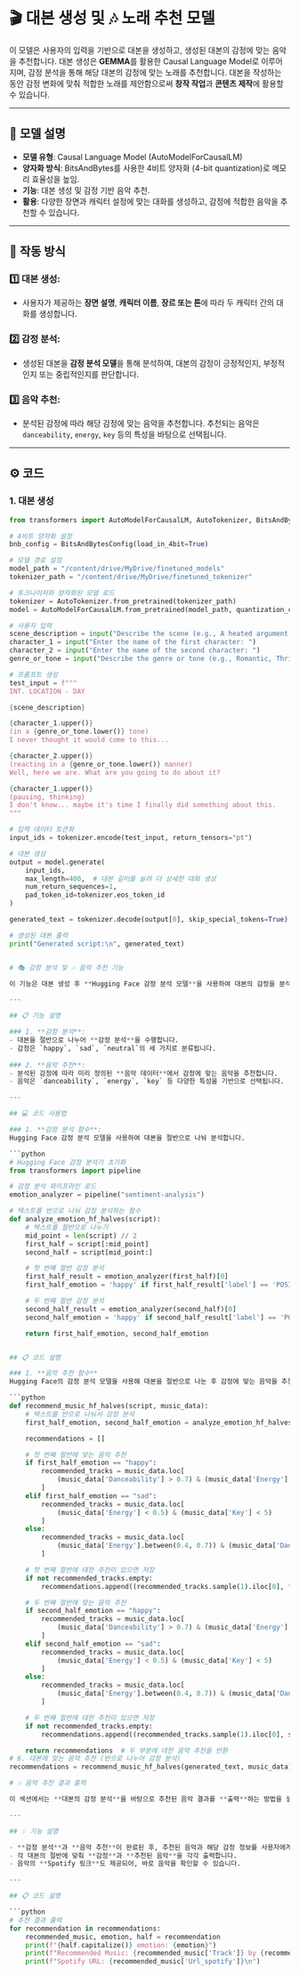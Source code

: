 # 🎬 대본 생성 및 🎶 노래 추천 모델

이 모델은 사용자의 입력을 기반으로 대본을 생성하고, 생성된 대본의 감정에 맞는 음악을 추천합니다. 대본 생성은 **GEMMA**를 활용한 Causal Language Model로 이루어지며, 감정 분석을 통해 해당 대본의 감정에 맞는 노래를 추천합니다. 대본을 작성하는 동안 감정 변화에 맞춰 적합한 노래를 제안함으로써 **창작 작업**과 **콘텐츠 제작**에 활용할 수 있습니다.

---

## 📝 모델 설명

- **모델 유형**: Causal Language Model (AutoModelForCausalLM)
- **양자화 방식**: BitsAndBytes를 사용한 4비트 양자화 (4-bit quantization)로 메모리 효율성을 높임.
- **기능**: 대본 생성 및 감정 기반 음악 추천.
- **활용**: 다양한 장면과 캐릭터 설정에 맞는 대화를 생성하고, 감정에 적합한 음악을 추천할 수 있습니다.

---

## 🔧 작동 방식

### 1️⃣ **대본 생성**:
   - 사용자가 제공하는 **장면 설명**, **캐릭터 이름**, **장르 또는 톤**에 따라 두 캐릭터 간의 대화를 생성합니다.

### 2️⃣ **감정 분석**:
   - 생성된 대본을 **감정 분석 모델**을 통해 분석하여, 대본의 감정이 긍정적인지, 부정적인지 또는 중립적인지를 판단합니다.

### 3️⃣ **음악 추천**:
   - 분석된 감정에 따라 해당 감정에 맞는 음악을 추천합니다. 추천되는 음악은 `danceability`, `energy`, `key` 등의 특성을 바탕으로 선택됩니다.

---

## ⚙️ 코드

### 1. **대본 생성**

```python
from transformers import AutoModelForCausalLM, AutoTokenizer, BitsAndBytesConfig

# 4비트 양자화 설정
bnb_config = BitsAndBytesConfig(load_in_4bit=True)

# 모델 경로 설정
model_path = "/content/drive/MyDrive/finetuned_models"
tokenizer_path = "/content/drive/MyDrive/finetuned_tokenizer"

# 토크나이저와 양자화된 모델 로드
tokenizer = AutoTokenizer.from_pretrained(tokenizer_path)
model = AutoModelForCausalLM.from_pretrained(model_path, quantization_config=bnb_config)

# 사용자 입력
scene_description = input("Describe the scene (e.g., A heated argument at a dinner party): ")
character_1 = input("Enter the name of the first character: ")
character_2 = input("Enter the name of the second character: ")
genre_or_tone = input("Describe the genre or tone (e.g., Romantic, Thriller, Comedy): ")

# 프롬프트 생성
test_input = f"""
INT. LOCATION - DAY

{scene_description}

{character_1.upper()}
(in a {genre_or_tone.lower()} tone)
I never thought it would come to this...

{character_2.upper()}
(reacting in a {genre_or_tone.lower()} manner)
Well, here we are. What are you going to do about it?

{character_1.upper()}
(pausing, thinking)
I don't know... maybe it's time I finally did something about this.
"""

# 입력 데이터 토큰화
input_ids = tokenizer.encode(test_input, return_tensors="pt")

# 대본 생성
output = model.generate(
    input_ids,
    max_length=400,  # 대본 길이를 늘려 더 상세한 대화 생성
    num_return_sequences=1,
    pad_token_id=tokenizer.eos_token_id
)

generated_text = tokenizer.decode(output[0], skip_special_tokens=True)

# 생성된 대본 출력
print("Generated script:\n", generated_text)


# 🎭 감정 분석 및 🎶 음악 추천 기능

이 기능은 대본 생성 후 **Hugging Face 감정 분석 모델**을 사용하여 대본의 감정을 분석하고, 그에 맞는 **음악을 추천**합니다. 대본을 절반으로 나누어 각각의 감정을 분석하며, 각 부분의 감정에 맞는 음악을 제공합니다.

---

## 📋 기능 설명

### 1. **감정 분석**:
- 대본을 절반으로 나누어 **감정 분석**을 수행합니다.
- 감정은 `happy`, `sad`, `neutral`의 세 가지로 분류됩니다.
  
### 2. **음악 추천**:
- 분석된 감정에 따라 미리 정의된 **음악 데이터**에서 감정에 맞는 음악을 추천합니다.
- 음악은 `danceability`, `energy`, `key` 등 다양한 특성을 기반으로 선택됩니다.

---

## 💻 코드 사용법

### 1. **감정 분석 함수**:
Hugging Face 감정 분석 모델을 사용하여 대본을 절반으로 나눠 분석합니다.

```python
# Hugging Face 감정 분석기 초기화
from transformers import pipeline

# 감정 분석 파이프라인 로드
emotion_analyzer = pipeline("sentiment-analysis")

# 텍스트를 반으로 나눠 감정 분석하는 함수
def analyze_emotion_hf_halves(script):
    # 텍스트를 절반으로 나누기
    mid_point = len(script) // 2
    first_half = script[:mid_point]
    second_half = script[mid_point:]

    # 첫 번째 절반 감정 분석
    first_half_result = emotion_analyzer(first_half)[0]
    first_half_emotion = 'happy' if first_half_result['label'] == 'POSITIVE' else 'sad' if first_half_result['label'] == 'NEGATIVE' else 'neutral'

    # 두 번째 절반 감정 분석
    second_half_result = emotion_analyzer(second_half)[0]
    second_half_emotion = 'happy' if second_half_result['label'] == 'POSITIVE' else 'sad' if second_half_result['label'] == 'NEGATIVE' else 'neutral'

    return first_half_emotion, second_half_emotion


## 📋 코드 설명

### 1. **음악 추천 함수**
Hugging Face의 감정 분석 모델을 사용해 대본을 절반으로 나눈 후 감정에 맞는 음악을 추천하는 함수입니다.

```python
def recommend_music_hf_halves(script, music_data):
    # 텍스트를 반으로 나눠서 감정 분석
    first_half_emotion, second_half_emotion = analyze_emotion_hf_halves(script)

    recommendations = []

    # 첫 번째 절반에 맞는 음악 추천
    if first_half_emotion == "happy":
        recommended_tracks = music_data.loc[
            (music_data['Danceability'] > 0.7) & (music_data['Energy'] > 0.7)
        ]
    elif first_half_emotion == "sad":
        recommended_tracks = music_data.loc[
            (music_data['Energy'] < 0.5) & (music_data['Key'] < 5)
        ]
    else:
        recommended_tracks = music_data.loc[
            (music_data['Energy'].between(0.4, 0.7)) & (music_data['Danceability'].between(0.4, 0.7))
        ]

    # 첫 번째 절반에 대한 추천이 있으면 저장
    if not recommended_tracks.empty:
        recommendations.append((recommended_tracks.sample(1).iloc[0], first_half_emotion, "first half"))

    # 두 번째 절반에 맞는 음악 추천
    if second_half_emotion == "happy":
        recommended_tracks = music_data.loc[
            (music_data['Danceability'] > 0.7) & (music_data['Energy'] > 0.7)
        ]
    elif second_half_emotion == "sad":
        recommended_tracks = music_data.loc[
            (music_data['Energy'] < 0.5) & (music_data['Key'] < 5)
        ]
    else:
        recommended_tracks = music_data.loc[
            (music_data['Energy'].between(0.4, 0.7)) & (music_data['Danceability'].between(0.4, 0.7))
        ]

    # 두 번째 절반에 대한 추천이 있으면 저장
    if not recommended_tracks.empty:
        recommendations.append((recommended_tracks.sample(1).iloc[0], second_half_emotion, "second half"))

    return recommendations  # 두 부분에 대한 음악 추천을 반환
# 6. 대본에 맞는 음악 추천 (반으로 나누어 감정 분석)
recommendations = recommend_music_hf_halves(generated_text, music_data)

# 🎶 음악 추천 결과 출력

이 섹션에서는 **대본의 감정 분석**을 바탕으로 추천된 음악 결과를 **출력**하는 방법을 설명합니다. 감정 분석 결과에 따라 음악을 추천하고, 이를 보기 쉽게 출력할 수 있도록 구성된 코드입니다.

---

## 💡 기능 설명

- **감정 분석**과 **음악 추천**이 완료된 후, 추천된 음악과 해당 감정 정보를 사용자에게 출력합니다.
- 각 대본의 절반에 맞춰 **감정**과 **추천된 음악**을 각각 출력합니다.
- 음악의 **Spotify 링크**도 제공되어, 바로 음악을 확인할 수 있습니다.

---

## 📋 코드 설명

```python
# 추천 결과 출력
for recommendation in recommendations:
    recommended_music, emotion, half = recommendation
    print(f"{half.capitalize()} emotion: {emotion}")
    print(f"Recommended Music: {recommended_music['Track']} by {recommended_music['Artist']}")
    print(f"Spotify URL: {recommended_music['Url_spotify']}\n")

